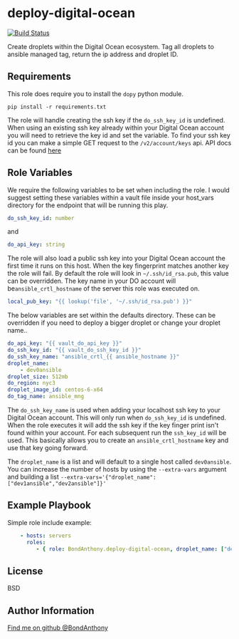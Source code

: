 deploy-digital-ocean
=========
[![Build Status](https://travis-ci.org/BondAnthony/deploy-digital-ocean.svg?branch=master)](https://travis-ci.org/BondAnthony/deploy-digital-ocean)

Create droplets within the Digital Ocean ecosystem. Tag all droplets to ansible managed tag, return the ip address and droplet ID. 

Requirements
------------

This role does require you to install the `dopy` python module.
```
pip install -r requirements.txt
```
The role will handle creating the ssh key if the `do_ssh_key_id` is undefined. When using an existing ssh key already within your Digital Ocean account you will need to retrieve the key id and set the variable. To find your ssh key id you can make a simple GET request to the `/v2/account/keys` api. API docs can be found [here](https://developers.digitalocean.com/documentation/v2/#list-all-keys) 

Role Variables
--------------

We require the following variables to be set when including the role. I would suggest setting these variables within a vault file inside your host_vars directory for the endpoint that will be running this play.
```yaml
do_ssh_key_id: number
```
and
```yaml
do_api_key: string
```

The role will also load a public ssh key into your Digital Ocean account the first time it runs on this host. When the key fingerprint matches another key the role will fail. By default the role will look in `~/.ssh/id_rsa.pub`, this value can be overridden. The key name in your DO account will be`ansible_crtl_hostname` of the server this role was executed on.
```yaml
local_pub_key: "{{ lookup('file', '~/.ssh/id_rsa.pub') }}"
```

The below variables are set within the defaults directory. These can be overridden if you need to deploy a bigger droplet or change your droplet name.. 
```yaml
do_api_key: "{{ vault_do_api_key }}"
do_ssh_key_id: "{{ vault_do_ssh_key_id }}"
do_ssh_key_name: "ansible_crtl_{{ ansible_hostname }}"
droplet_name: 
    - dev0ansible
droplet_size: 512mb
do_region: nyc3
droplet_image_id: centos-6-x64
do_tag_name: ansible_mng
```
The `do_ssh_key_name` is used when adding your localhost ssh key to your Digital Ocean account. This will only run when `do_ssh_key_id` is undefined. When the role executes it will add the ssh key if the key finger print isn't found within your account. For each subsequent run the `ssh_key_id` will be used. This basically allows you to create an `ansible_crtl_hostname` key and use that key going forward.

The `droplet_name` is a list and will default to a single host called `dev0ansible`. You can increase the number of hosts by using the `--extra-vars` argument and building a list `--extra-vars='{"droplet_name":["dev1ansible","dev2ansible"]}'`

Example Playbook
----------------

Simple role include example:
```yaml
    - hosts: servers
      roles:
         - { role: BondAnthony.deploy-digital-ocean, droplet_name: ["dev2ansible","dev3ansible"] }
```
License
-------

BSD

Author Information
------------------

[Find me on github @BondAnthony](https://github.com/BondAnthony)
